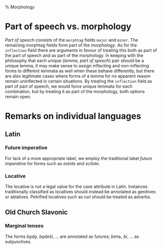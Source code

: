 % Morphology

Part of speech vs. morphology
=============================

_Part of speech_ consists of the `morphtag` fields `major` and
`minor`. The remaining morphtag fields form part of the _morphology_.
As for the `inflection` field there are arguments in favour of
treating this both as part of the part of speech and as part of the
morphology. In keeping with the philosophy that each unique (_lemma_,
_part of speech_) pair should be a unique lemma, it may make sense to
assign inflecting and non-inflecting forms to different lemmata as
well when these behave differently, but there are also legitimate
cases where forms of a lemma for no apparent reason remain uninflected
in certain situations. By treating the `inflection` field as part of
part of speech, we would force unique lemmata for each combination,
but by treating it as part of the morphology, both options remain
open.

Remarks on individual languages
===============================

Latin
-----

### Future imperative

For lack of a more appropriate label, we employ the traditional label _future imperative_ for forms
such as _estote_ and _scitote_.

### Locative

The locative is not a legal value for the case attribute in Latin. Instances traditionally classified
as locatives should instead be annotated as genitives or ablatives. Petrified locatives such as
_ruri_ should be treated as adverbs.

Old Church Slavonic
-------------------

### Marginal tenses

The forms _bǫdǫ_, _bǫdeši_, … are annotated as futures; _bimъ_, _bi_, … as subjunctives.

